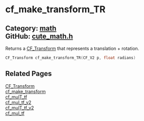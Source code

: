 [](../header.md ':include')

# cf_make_transform_TR

Category: [math](/api_reference?id=math)  
GitHub: [cute_math.h](https://github.com/RandyGaul/cute_framework/blob/master/include/cute_math.h)  
---

Returns a [CF_Transform](/math/cf_transform.md) that represents a translation + rotation.

```cpp
CF_Transform cf_make_transform_TR(CF_V2 p, float radians)
```

## Related Pages

[CF_Transform](/math/cf_transform.md)  
[cf_make_transform](/math/cf_make_transform.md)  
[cf_mulT_tf](/math/cf_mult_tf.md)  
[cf_mul_tf_v2](/math/cf_mul_tf_v2.md)  
[cf_mulT_tf_v2](/math/cf_mult_tf_v2.md)  
[cf_mul_tf](/math/cf_mul_tf.md)  
